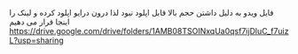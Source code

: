 فایل ویدو به دلیل داشتن حجم بالا قابل اپلود نبود لذا درون درایو اپلود کرده و لینک را اینجا قرار می دهیم
https://drive.google.com/drive/folders/1AMB08TSOINxqUa0qsf7ijDluC_f7uizL?usp=sharing
